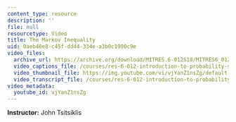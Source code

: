```yaml
---
content_type: resource
description: ''
file: null
resourcetype: Video
title: The Markov Inequality
uid: 0aeb46e8-c45f-dd44-334e-a3b0c1900c9e
video_files:
  archive_url: https://archive.org/download/MITRES.6-012S18/MITRES6_012S18_L18-02_300k.mp4
  video_captions_file: /courses/res-6-012-introduction-to-probability-spring-2018/32b6818d1e1c5b50a48e337b1a322007_vjYanZ1nsZg.vtt
  video_thumbnail_file: https://img.youtube.com/vi/vjYanZ1nsZg/default.jpg
  video_transcript_file: /courses/res-6-012-introduction-to-probability-spring-2018/691b6fad3e830568ff6dfa09767f104f_vjYanZ1nsZg.pdf
video_metadata:
  youtube_id: vjYanZ1nsZg
---
```


**Instructor:** John Tsitsiklis
